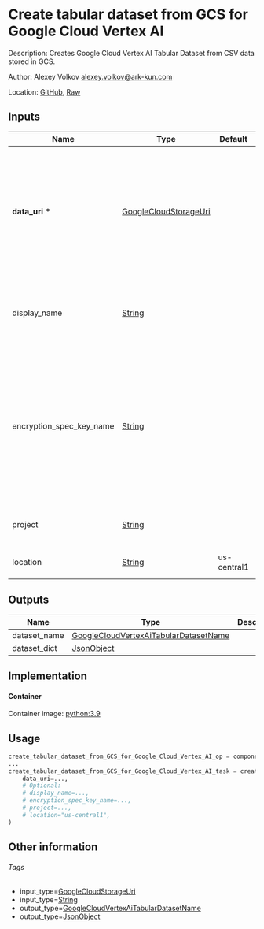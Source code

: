 <!-- BEGIN_GENERATED_CONTENT -->
# Create tabular dataset from GCS for Google Cloud Vertex AI

Description: Creates Google Cloud Vertex AI Tabular Dataset from CSV data stored in GCS.

Author: Alexey Volkov <alexey.volkov@ark-kun.com>

Location: [GitHub](https://github.com/Ark-kun/pipeline_components/blob/master/components/google-cloud/Vertex_AI/AutoML/Tables/Create_dataset/from_GCS/component.yaml), [Raw](https://raw.githubusercontent.com/Ark-kun/pipeline_components/master/components/google-cloud/Vertex_AI/AutoML/Tables/Create_dataset/from_GCS/component.yaml)

## Inputs

|Name|Type|Default|Description|
|-|-|-|-|
|**data_uri** **\***|[GoogleCloudStorageUri]||Google Cloud Storage URI pointing to the data in CSV format that should be imported into the dataset.<br/>The bucket must be a regional bucket in the us-central1 region.<br/>The file name must have a (case-insensitive) '.CSV' file extension.|
|display_name|[String]||Display name for the AutoML Dataset.<br/>Allowed characters are ASCII Latin letters A-Z and a-z, an underscore (_), and ASCII digits 0-9.|
|encryption_spec_key_name|[String]||Optional. The Cloud KMS resource identifier of the customer<br/>managed encryption key used to protect a resource. Has the<br/>form:<br/>``projects/my-project/locations/my-region/keyRings/my-kr/cryptoKeys/my-key``.<br/>The key needs to be in the same region as where the compute<br/>resource is created.|
|project|[String]||Google Cloud project ID. If not set, the default one will be used.|
|location|[String]|us-central1|Google Cloud region. AutoML Tables only supports us-central1.|

## Outputs

|Name|Type|Description|
|-|-|-|
|dataset_name|[GoogleCloudVertexAiTabularDatasetName]||
|dataset_dict|[JsonObject]||

## Implementation

#### Container

Container image: [python:3.9](https://hub.docker.com/r/_/python)

## Usage

```python
create_tabular_dataset_from_GCS_for_Google_Cloud_Vertex_AI_op = components.load_component_from_url("https://raw.githubusercontent.com/Ark-kun/pipeline_components/master/components/google-cloud/Vertex_AI/AutoML/Tables/Create_dataset/from_GCS/component.yaml")
...
create_tabular_dataset_from_GCS_for_Google_Cloud_Vertex_AI_task = create_tabular_dataset_from_GCS_for_Google_Cloud_Vertex_AI_op(
    data_uri=...,
    # Optional:
    # display_name=...,
    # encryption_spec_key_name=...,
    # project=...,
    # location="us-central1",
)
```

## Other information

###### Tags

* input_type=[GoogleCloudStorageUri]
* input_type=[String]
* output_type=[GoogleCloudVertexAiTabularDatasetName]
* output_type=[JsonObject]

[GoogleCloudStorageUri]: https://github.com/Ark-kun/pipeline_components/tree/master/types/GoogleCloudStorageUri
[GoogleCloudVertexAiTabularDatasetName]: https://github.com/Ark-kun/pipeline_components/tree/master/types/GoogleCloudVertexAiTabularDatasetName
[JsonObject]: https://github.com/Ark-kun/pipeline_components/tree/master/types/JsonObject
[String]: https://github.com/Ark-kun/pipeline_components/tree/master/types/String
<!-- END_GENERATED_CONTENT -->
